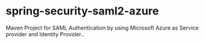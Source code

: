 # spring-security-saml2-azure
Maven Project for SAML Authentication by using Microsoft Azure as Service provider and Identity Provider..
